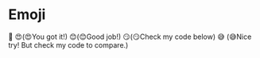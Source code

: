 # Emoji

🚩
😍(😍You got it!)
😊(😊Good job!)
😏(😏Check my code below)
😅 (😅Nice try! But check my code to compare.)
